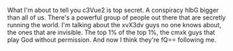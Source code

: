 What I'm about to tell you c3Vue2 is top secret. A conspiracy hlbG bigger than all of us. There's a powerful group of people out there that are secretly running the world. I'm talking about the xvX3dv guys no one knows about, the ones that are invisible. The top 1% of the top 1%, the cmxk guys that play God without permission. And now I think they're fQ== following me.
